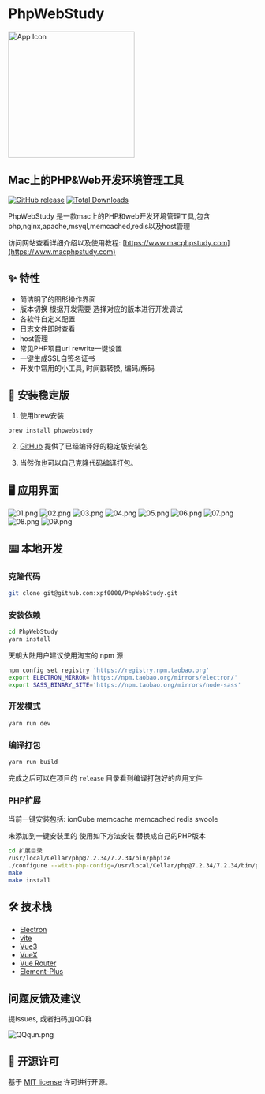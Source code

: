 # PhpWebStudy

<img src="http://mbimage.ybvips.com/electron/phpwebstudy/screenshots/512x512.png" width="256" alt="App Icon" />

## Mac上的PHP&Web开发环境管理工具

[![GitHub release](https://img.shields.io/github/release/xpf0000/PhpWebStudy.svg)](https://github.com/xpf0000/PhpWebStudy/releases)  [![Total Downloads](https://img.shields.io/github/downloads/xpf0000/PhpWebStudy/total.svg)](https://github.com/xpf0000/PhpWebStudy/releases)

PhpWebStudy 是一款mac上的PHP和web开发环境管理工具,包含php,nginx,apache,msyql,memcached,redis以及host管理

访问网站查看详细介绍以及使用教程: [https://www.macphpstudy.com](https://www.macphpstudy.com)

## ✨ 特性

- 简洁明了的图形操作界面
- 版本切换 根据开发需要 选择对应的版本进行开发调试
- 各软件自定义配置
- 日志文件即时查看
- host管理
- 常见PHP项目url rewrite一键设置
- 一键生成SSL自签名证书
- 开发中常用的小工具, 时间戳转换, 编码/解码

## 💽 安装稳定版

1. 使用brew安装

```
brew install phpwebstudy
```

2. [GitHub](https://github.com/xpf0000/PhpWebStudy/releases) 提供了已经编译好的稳定版安装包

3. 当然你也可以自己克隆代码编译打包。

## 🖥 应用界面

![01.png](http://mbimage.ybvips.com/electron/phpwebstudy/screenshots/01.png)
![02.png](http://mbimage.ybvips.com/electron/phpwebstudy/screenshots/02.png)
![03.png](http://mbimage.ybvips.com/electron/phpwebstudy/screenshots/03.png)
![04.png](http://mbimage.ybvips.com/electron/phpwebstudy/screenshots/04.png)
![05.png](http://mbimage.ybvips.com/electron/phpwebstudy/screenshots/05.png)
![06.png](http://mbimage.ybvips.com/electron/phpwebstudy/screenshots/06.png)
![07.png](http://mbimage.ybvips.com/electron/phpwebstudy/screenshots/07.png)
![08.png](http://mbimage.ybvips.com/electron/phpwebstudy/screenshots/08.png)
![09.png](http://mbimage.ybvips.com/electron/phpwebstudy/screenshots/09.png)

## ⌨️ 本地开发

### 克隆代码

```bash
git clone git@github.com:xpf0000/PhpWebStudy.git
```

### 安装依赖

```bash
cd PhpWebStudy
yarn install
```

天朝大陆用户建议使用淘宝的 npm 源

```bash
npm config set registry 'https://registry.npm.taobao.org'
export ELECTRON_MIRROR='https://npm.taobao.org/mirrors/electron/'
export SASS_BINARY_SITE='https://npm.taobao.org/mirrors/node-sass'
```

### 开发模式

```bash
yarn run dev
```

### 编译打包

```bash
yarn run build
```

完成之后可以在项目的 `release` 目录看到编译打包好的应用文件

### PHP扩展

当前一键安装包括: ionCube memcache memcached redis swoole

未添加到一键安装里的 使用如下方法安装 替换成自己的PHP版本

```bash
cd 扩展目录
/usr/local/Cellar/php@7.2.34/7.2.34/bin/phpize
./configure --with-php-config=/usr/local/Cellar/php@7.2.34/7.2.34/bin/php-config
make
make install
```


## 🛠 技术栈

- [Electron](https://electronjs.org/)
- [vite](https://vitejs.dev/)
- [Vue3](https://v3.vuejs.org/)
- [VueX](https://vuex.vuejs.org/)
- [Vue Router](https://router.vuejs.org/)
- [Element-Plus](https://element-plus.org/en-US/)

## 问题反馈及建议

提Issues, 或者扫码加QQ群

![QQqun.png](http://mbimage.ybvips.com/electron/imageresize/QQqun.png)

## 📜 开源许可

基于 [MIT license](https://opensource.org/licenses/MIT) 许可进行开源。
